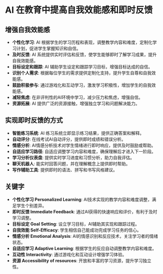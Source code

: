 # AI 在教育中提高自我效能感和即时反馈

## 增强自我效能感

- **个性化学习**: AI 根据学生的学习历程和表现，调整教学内容和难度，定制化学习计划，促进学生掌握知识和自信。
- **及时反馈**: AI 系统提供实时评估和反馈，使学生能够即时了解学习成果，提升自我效能感。
- **目标设定和跟踪**: AI 辅助学生设定和跟踪学习目标，增强目标达成的自信。
- **识别个人需求**: 根据每位学生的需求提供定制化支持，提升学生自尊和自我效能感。
- **鼓励积极参与**: 通过游戏化和互动学习，激发学习积极性，增加学生的自我效能感。
- **减轻焦虑**: 在非评判性的AI环境中学习，减少压力和焦虑，增强自信。
- **资源拓展**: AI 提供广泛的资源接触，增强独立学习和问题解决能力。

## 实现即时反馈的方式

- **智能练习系统**: AI 练习系统立即显示练习结果，提供正确答案和解释。
- **自动评分**: 在线考试AI自动评分，提供即时成绩和错误分析。
- **情感分析**: AI情感分析技术对学生情绪进行即时响应，提供及时鼓励或帮助。
- **自适应学习路径**: 自适应调整学习内容和难度，确保理解后才进入下一阶段。
- **学习分析仪表盘**: 提供实时学习进度和习惯分析，助力自我评估。
- **聊天机器人**: 能实时回答问题，并在理解概念上提供即时帮助。
- **写作辅助工具**: 提供即时的语法、拼写和书写风格建议。

## 关键字

- **个性化学习 Personalized Learning**: AI技术实现的教学内容和难度调整，满足学生个别差异。
- **即时反馈 Immediate Feedback**: 通过AI获得的快速响应和评价，有利于及时学习调整。
- **目标设定 Goal Setting**: 设立学习目标，AI辅助其实现和跟踪过程。
- **自我效能 Self-Efficacy**: 学生相信自己能成功完成学习任务的信心。
- **情感分析 Emotional Analysis**: AI的情感识别和反应技术，关注学习者的情绪状态。
- **自适应学习 Adaptive Learning**: 根据学生的反应自动调整教学内容和难度。
- **互动性 Interactivity**: 通过游戏化和互动设计增强学习体验。
- **资源 Accessibility of resources**: 开放和丰富的学习资源，提升学习独立性。
